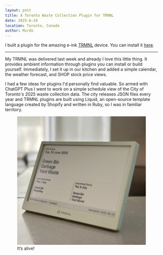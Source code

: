 ```yaml
---
layout: post
title: A Toronto Waste Collection Plugin for TRMNL
date: 2025-6-24
location: Toronto, Canada
author: Murdo
---
```


I built a plugin for the amazing e-ink [TRMNL](https://usetrmnl.com) device. You can install it [here](https://usetrmnl.com/recipes/102103). 

---

My TRMNL was delivered last week and already I love this little thing. It provides ambient information through plugins you can install or build yourself. Immediately, I set it up in our kitchen and added a simple calendar, the weather forecast, and SHOP stock price views.

I had a few ideas for plugins I'd personally find valuable. So armed with ChatGPT Plus I went to work on a simple schedule view of the City of Toronto's 2025 waste collection data. The city releases JSON files every year and TRMNL plugins are built using Liquid, an open-source template language created by Shopify and written in Ruby, so I was in familiar territory.

<figure>
  <img class="blogImage" src="/assets/blogimg/trmnl.jpeg" alt="plugin on device">
  <figcaption>It’s alive!</figcaption>
</figure>
